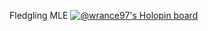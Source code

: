 Fledgling MLE
[![@wrance97's Holopin board](https://holopin.me/wrance97)](https://holopin.io/@wrance97)
